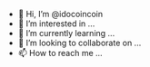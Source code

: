 - 👋 Hi, I’m @idocoincoin
- 👀 I’m interested in ...
- 🌱 I’m currently learning ...
- 💞️ I’m looking to collaborate on ...
- 📫 How to reach me ...

<!---
idocoincoin/idocoincoin is a ✨ special ✨ repository because its `README.md` (this file) appears on your GitHub profile.
You can click the Preview link to take a look at your changes.
--->
